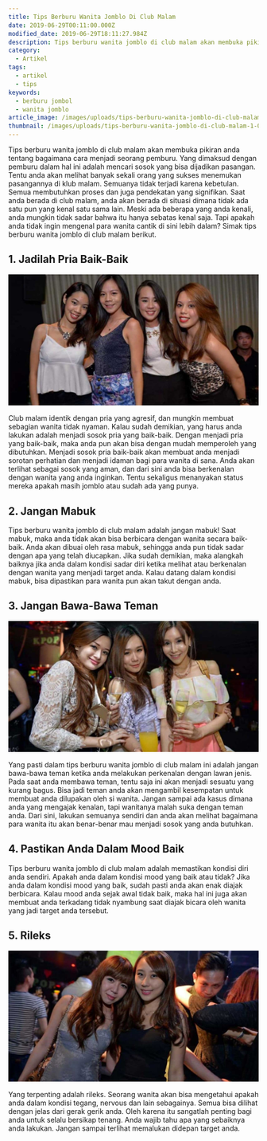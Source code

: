```yaml
---
title: Tips Berburu Wanita Jomblo Di Club Malam
date: 2019-06-29T00:11:00.000Z
modified_date: 2019-06-29T18:11:27.984Z
description: Tips berburu wanita jomblo di club malam akan membuka pikiran anda tentang bagaimana cara menjadi seorang pemburu.
category:
  - Artikel
tags:
  - artikel
  - tips
keywords:
  - berburu jombol
  - wanita jomblo
article_image: /images/uploads/tips-berburu-wanita-jomblo-di-club-malam-1.jpg
thumbnail: /images/uploads/tips-berburu-wanita-jomblo-di-club-malam-1-011.jpg
---
```

Tips berburu wanita jomblo di club malam akan membuka pikiran anda tentang bagaimana cara menjadi seorang pemburu. Yang dimaksud dengan pemburu dalam hal ini adalah mencari sosok yang bisa dijadikan pasangan. Tentu anda akan melihat banyak sekali orang yang sukses menemukan pasangannya di klub malam. Semuanya tidak terjadi karena kebetulan. Semua membutuhkan proses dan juga pendekatan yang signifikan. Saat anda berada di club malam, anda akan berada di situasi dimana tidak ada satu pun yang kenal satu sama lain. Meski ada beberapa yang anda kenali, anda mungkin tidak sadar bahwa itu hanya sebatas kenal saja. Tapi apakah anda tidak ingin mengenal para wanita cantik di sini lebih dalam? Simak tips berburu wanita jomblo di club malam berikut.



## 1. Jadilah Pria Baik-Baik

![Tips Berburu Wanita Jomblo Di Club Malam](/images/uploads/tips-berburu-wanita-jomblo-di-club-malam-3.jpg)

Club malam identik dengan pria yang agresif, dan mungkin membuat sebagian wanita tidak nyaman. Kalau sudah demikian, yang harus anda lakukan adalah menjadi sosok pria yang baik-baik. Dengan menjadi pria yang baik-baik, maka anda pun akan bisa dengan mudah memperoleh yang dibutuhkan. Menjadi sosok pria baik-baik akan membuat anda menjadi sorotan perhatian dan menjadi idaman bagi para wanita di sana. Anda akan terlihat sebagai sosok yang aman, dan dari sini anda bisa berkenalan dengan wanita yang anda inginkan. Tentu sekaligus menanyakan status mereka apakah masih jomblo atau sudah ada yang punya.



## 2. Jangan Mabuk

Tips berburu wanita jomblo di club malam adalah jangan mabuk! Saat mabuk, maka anda tidak akan bisa berbicara dengan wanita secara baik-baik. Anda akan dibuai oleh rasa mabuk, sehingga anda pun tidak sadar dengan apa yang telah diucapkan. Jika sudah demikian, maka alangkah baiknya jika anda dalam kondisi sadar diri ketika melihat atau berkenalan dengan wanita yang menjadi target anda. Kalau datang dalam kondisi mabuk, bisa dipastikan para wanita pun akan takut dengan anda. 



## 3. Jangan Bawa-Bawa Teman

![Tips Berburu Wanita Jomblo Di Club Malam](/images/uploads/tips-berburu-wanita-jomblo-di-club-malam-2.jpg)

Yang pasti dalam tips berburu wanita jomblo di club malam ini adalah jangan bawa-bawa teman ketika anda melakukan perkenalan dengan lawan jenis. Pada saat anda membawa teman, tentu saja ini akan menjadi sesuatu yang kurang bagus. Bisa jadi teman anda akan mengambil kesempatan untuk membuat anda dilupakan oleh si wanita. Jangan sampai ada kasus dimana anda yang mengajak kenalan, tapi wanitanya malah suka dengan teman anda. Dari sini, lakukan semuanya sendiri dan anda akan melihat bagaimana para wanita itu akan benar-benar mau menjadi sosok yang anda butuhkan. 



## 4. Pastikan Anda Dalam Mood Baik

Tips berburu wanita jomblo di club malam adalah memastikan kondisi diri anda sendiri. Apakah anda dalam kondisi mood yang baik atau tidak? Jika anda dalam kondisi mood yang baik, sudah pasti anda akan enak diajak berbicara. Kalau mood anda sejak awal tidak baik, maka hal ini juga akan membuat anda terkadang tidak nyambung saat diajak bicara oleh wanita yang jadi target anda tersebut.



## 5. Rileks

![Tips Berburu Wanita Jomblo Di Club Malam](/images/uploads/tips-berburu-wanita-jomblo-di-club-malam-1.jpg)

Yang terpenting adalah rileks. Seorang wanita akan bisa mengetahui apakah anda dalam kondisi tegang, nervous dan lain sebagainya. Semua bisa dilihat dengan jelas dari gerak gerik anda. Oleh karena itu sangatlah penting bagi anda untuk selalu bersikap tenang. Anda wajib tahu apa yang sebaiknya anda lakukan. Jangan sampai terlihat memalukan didepan target anda.

